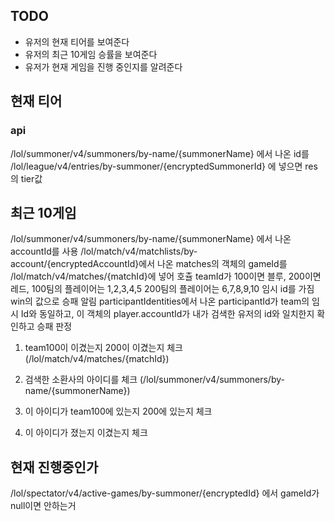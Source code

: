 ## TODO
- 유저의 현재 티어를 보여준다
- 유저의 최근 10게임 승률을 보여준다
- 유저가 현재 게임을 진행 중인지를 알려준다


## 현재 티어
### api
/lol/summoner/v4/summoners/by-name/{summonerName} 에서 나온 id를
 /lol/league/v4/entries/by-summoner/{encryptedSummonerId} 에 넣으면
 res의 tier값

## 최근 10게임
/lol/summoner/v4/summoners/by-name/{summonerName} 에서 나온 accountId를 사용
 /lol/match/v4/matchlists/by-account/{encryptedAccountId}에서 나온 matches의 객체의 gameId를 
 /lol/match/v4/matches/{matchId}에 넣어 호츌
 teamId가 100이면 블루, 200이면 레드, 100팀의 플레이어는 1,2,3,4,5 200팀의 플레이어는 6,7,8,9,10 임시 id를 가짐
 win의 값으로 승패 알림
 participantIdentities에서 나온 participantId가 team의 임시 Id와 동일하고, 이 객체의 player.accountId가 내가 검색한 유저의 id와 일치한지 확인하고 승패 판정

1. team100이 이겼는지 200이 이겼는지 체크 (/lol/match/v4/matches/{matchId})

2. 검색한 소환사의 아이디를 체크 (/lol/summoner/v4/summoners/by-name/{summonerName})

3. 이 아이디가 team100에 있는지 200에 있는지 체크

4. 이 아이디가 졌는지 이겼는지 체크

## 현재 진행중인가
/lol/spectator/v4/active-games/by-summoner/{encryptedId}
에서 gameId가 null이면 안하는거
